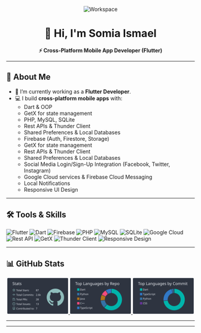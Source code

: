 <div align="center" width="50">


<img src="https://github.com/SP-XD/SP-XD/blob/main/images/dev-working_rounded.gif?raw=true" alt="Workspace"  width="40%"/><br> 

<h1>👋 Hi, I'm Somia Ismael</h1>
<p><strong>⚡ Cross-Platform Mobile App Developer (Flutter)</strong></p>


</div>

---

## 🚀 About Me

- 🌱 I’m currently working as a **Flutter Developer**.
- 💻 I build **cross-platform mobile apps** with:
  - Dart & OOP
  - GetX for state management
  - PHP, MySQL, SQLite
  - Rest APIs & Thunder Client
  - Shared Preferences & Local Databases
  - Firebase (Auth, Firestore, Storage)
  - GetX for state management
  - Rest APIs & Thunder Client
  - Shared Preferences & Local Databases
  - Social Media Login/Sign-Up Integration (Facebook, Twitter, Instagram)
  - Google Cloud services & Firebase Cloud Messaging
  - Local Notifications
  - Responsive UI Design

---

## 🛠️ Tools & Skills

![Flutter](https://img.shields.io/badge/Flutter-02569B?style=flat&logo=flutter&logoColor=white)
![Dart](https://img.shields.io/badge/Dart-0175C2?style=flat&logo=dart&logoColor=white)
![Firebase](https://img.shields.io/badge/firebase-ffca28?style=flat&logo=firebase&logoColor=black)
![PHP](https://img.shields.io/badge/PHP-777BB4?style=flat&logo=php&logoColor=white)
![MySQL](https://img.shields.io/badge/MySQL-4479A1?style=flat&logo=mysql&logoColor=white)
![SQLite](https://img.shields.io/badge/SQLite-07405E?style=flat&logo=sqlite&logoColor=white)
![Google Cloud](https://img.shields.io/badge/Google%20Cloud-4285F4?style=flat&logo=google-cloud&logoColor=white)
![Rest API](https://img.shields.io/badge/REST-API-orange)
![GetX](https://img.shields.io/badge/GetX-blueviolet)
![Thunder Client](https://img.shields.io/badge/Thunder%20Client-0078D4?style=flat&logo=visual-studio-code&logoColor=white)
![Responsive Design](https://img.shields.io/badge/Responsive%20Design-green)

---

## 📊 GitHub Stats

<div align="center">
<a href="https://github.com/somia-username">
<img src="https://raw.githubusercontent.com/SP-XD/profile-summary-cards/master/profile-summary-card-output/nord_dark/3-stats.svg" width="32.5%">
<img src="https://raw.githubusercontent.com/SP-XD/profile-summary-cards/master/profile-summary-card-output/nord_dark/1-repos-per-language.svg" width="32.5%">
<img src="https://raw.githubusercontent.com/SP-XD/profile-summary-cards/master/profile-summary-card-output/nord_dark/2-most-commit-language.svg" width="32.5%">
</a>
</div>

---




---


